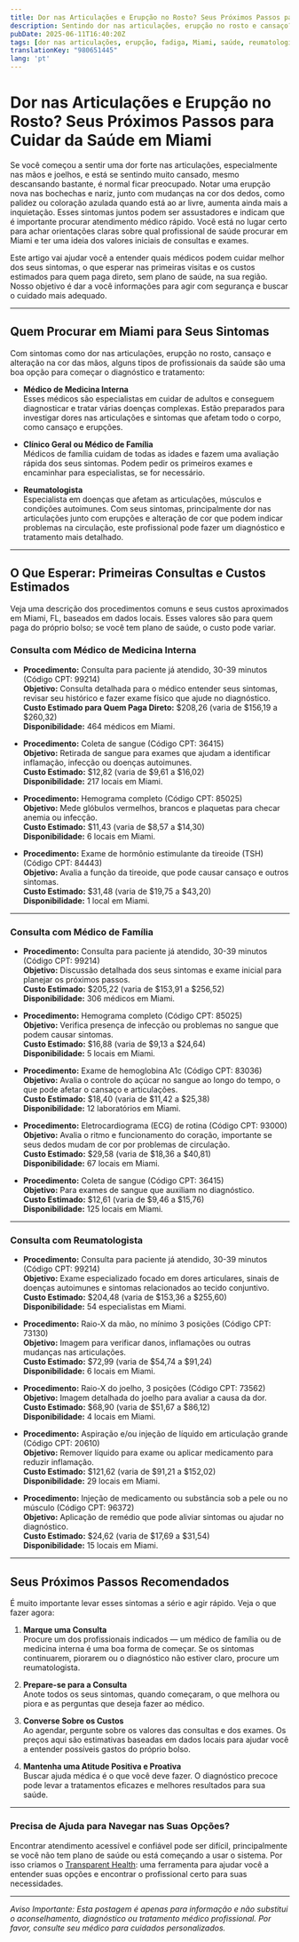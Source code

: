 ```yaml
---
title: Dor nas Articulações e Erupção no Rosto? Seus Próximos Passos para Cuidar da Saúde em Miami  
description: Sentindo dor nas articulações, erupção no rosto e cansaço? Saiba quem procurar e os custos estimados do atendimento em Miami, FL para obter a ajuda certa.  
pubDate: 2025-06-11T16:40:20Z
tags: [dor nas articulações, erupção, fadiga, Miami, saúde, reumatologia, medicina interna, atendimento familiar]
translationKey: "980651445"
lang: 'pt'
---
```


# Dor nas Articulações e Erupção no Rosto? Seus Próximos Passos para Cuidar da Saúde em Miami

Se você começou a sentir uma dor forte nas articulações, especialmente nas mãos e joelhos, e está se sentindo muito cansado, mesmo descansando bastante, é normal ficar preocupado. Notar uma erupção nova nas bochechas e nariz, junto com mudanças na cor dos dedos, como palidez ou coloração azulada quando está ao ar livre, aumenta ainda mais a inquietação. Esses sintomas juntos podem ser assustadores e indicam que é importante procurar atendimento médico rápido. Você está no lugar certo para achar orientações claras sobre qual profissional de saúde procurar em Miami e ter uma ideia dos valores iniciais de consultas e exames.

Este artigo vai ajudar você a entender quais médicos podem cuidar melhor dos seus sintomas, o que esperar nas primeiras visitas e os custos estimados para quem paga direto, sem plano de saúde, na sua região. Nosso objetivo é dar a você informações para agir com segurança e buscar o cuidado mais adequado.

---

## Quem Procurar em Miami para Seus Sintomas

Com sintomas como dor nas articulações, erupção no rosto, cansaço e alteração na cor das mãos, alguns tipos de profissionais da saúde são uma boa opção para começar o diagnóstico e tratamento:

- **Médico de Medicina Interna**  
  Esses médicos são especialistas em cuidar de adultos e conseguem diagnosticar e tratar várias doenças complexas. Estão preparados para investigar dores nas articulações e sintomas que afetam todo o corpo, como cansaço e erupções.

- **Clínico Geral ou Médico de Família**  
  Médicos de família cuidam de todas as idades e fazem uma avaliação rápida dos seus sintomas. Podem pedir os primeiros exames e encaminhar para especialistas, se for necessário.

- **Reumatologista**  
  Especialista em doenças que afetam as articulações, músculos e condições autoimunes. Com seus sintomas, principalmente dor nas articulações junto com erupções e alteração de cor que podem indicar problemas na circulação, este profissional pode fazer um diagnóstico e tratamento mais detalhado.

---

## O Que Esperar: Primeiras Consultas e Custos Estimados

Veja uma descrição dos procedimentos comuns e seus custos aproximados em Miami, FL, baseados em dados locais. Esses valores são para quem paga do próprio bolso; se você tem plano de saúde, o custo pode variar.

### Consulta com Médico de Medicina Interna

- **Procedimento:** Consulta para paciente já atendido, 30-39 minutos (Código CPT: 99214)  
  **Objetivo:** Consulta detalhada para o médico entender seus sintomas, revisar seu histórico e fazer exame físico que ajude no diagnóstico.  
  **Custo Estimado para Quem Paga Direto:** $208,26 (varia de $156,19 a $260,32)  
  **Disponibilidade:** 464 médicos em Miami.

- **Procedimento:** Coleta de sangue (Código CPT: 36415)  
  **Objetivo:** Retirada de sangue para exames que ajudam a identificar inflamação, infecção ou doenças autoimunes.  
  **Custo Estimado:** $12,82 (varia de $9,61 a $16,02)  
  **Disponibilidade:** 217 locais em Miami.

- **Procedimento:** Hemograma completo (Código CPT: 85025)  
  **Objetivo:** Mede glóbulos vermelhos, brancos e plaquetas para checar anemia ou infecção.  
  **Custo Estimado:** $11,43 (varia de $8,57 a $14,30)  
  **Disponibilidade:** 6 locais em Miami.

- **Procedimento:** Exame de hormônio estimulante da tireoide (TSH) (Código CPT: 84443)  
  **Objetivo:** Avalia a função da tireoide, que pode causar cansaço e outros sintomas.  
  **Custo Estimado:** $31,48 (varia de $19,75 a $43,20)  
  **Disponibilidade:** 1 local em Miami.

---

### Consulta com Médico de Família

- **Procedimento:** Consulta para paciente já atendido, 30-39 minutos (Código CPT: 99214)  
  **Objetivo:** Discussão detalhada dos seus sintomas e exame inicial para planejar os próximos passos.  
  **Custo Estimado:** $205,22 (varia de $153,91 a $256,52)  
  **Disponibilidade:** 306 médicos em Miami.

- **Procedimento:** Hemograma completo (Código CPT: 85025)  
  **Objetivo:** Verifica presença de infecção ou problemas no sangue que podem causar sintomas.  
  **Custo Estimado:** $16,88 (varia de $9,13 a $24,64)  
  **Disponibilidade:** 5 locais em Miami.

- **Procedimento:** Exame de hemoglobina A1c (Código CPT: 83036)  
  **Objetivo:** Avalia o controle do açúcar no sangue ao longo do tempo, o que pode afetar o cansaço e articulações.  
  **Custo Estimado:** $18,40 (varia de $11,42 a $25,38)  
  **Disponibilidade:** 12 laboratórios em Miami.

- **Procedimento:** Eletrocardiograma (ECG) de rotina (Código CPT: 93000)  
  **Objetivo:** Avalia o ritmo e funcionamento do coração, importante se seus dedos mudam de cor por problemas de circulação.  
  **Custo Estimado:** $29,58 (varia de $18,36 a $40,81)  
  **Disponibilidade:** 67 locais em Miami.

- **Procedimento:** Coleta de sangue (Código CPT: 36415)  
  **Objetivo:** Para exames de sangue que auxiliam no diagnóstico.  
  **Custo Estimado:** $12,61 (varia de $9,46 a $15,76)  
  **Disponibilidade:** 125 locais em Miami.

---

### Consulta com Reumatologista

- **Procedimento:** Consulta para paciente já atendido, 30-39 minutos (Código CPT: 99214)  
  **Objetivo:** Exame especializado focado em dores articulares, sinais de doenças autoimunes e sintomas relacionados ao tecido conjuntivo.  
  **Custo Estimado:** $204,48 (varia de $153,36 a $255,60)  
  **Disponibilidade:** 54 especialistas em Miami.

- **Procedimento:** Raio-X da mão, no mínimo 3 posições (Código CPT: 73130)  
  **Objetivo:** Imagem para verificar danos, inflamações ou outras mudanças nas articulações.  
  **Custo Estimado:** $72,99 (varia de $54,74 a $91,24)  
  **Disponibilidade:** 6 locais em Miami.

- **Procedimento:** Raio-X do joelho, 3 posições (Código CPT: 73562)  
  **Objetivo:** Imagem detalhada do joelho para avaliar a causa da dor.  
  **Custo Estimado:** $68,90 (varia de $51,67 a $86,12)  
  **Disponibilidade:** 4 locais em Miami.

- **Procedimento:** Aspiração e/ou injeção de líquido em articulação grande (Código CPT: 20610)  
  **Objetivo:** Remover líquido para exame ou aplicar medicamento para reduzir inflamação.  
  **Custo Estimado:** $121,62 (varia de $91,21 a $152,02)  
  **Disponibilidade:** 29 locais em Miami.

- **Procedimento:** Injeção de medicamento ou substância sob a pele ou no músculo (Código CPT: 96372)  
  **Objetivo:** Aplicação de remédio que pode aliviar sintomas ou ajudar no diagnóstico.  
  **Custo Estimado:** $24,62 (varia de $17,69 a $31,54)  
  **Disponibilidade:** 15 locais em Miami.

---

## Seus Próximos Passos Recomendados

É muito importante levar esses sintomas a sério e agir rápido. Veja o que fazer agora:

1. **Marque uma Consulta**  
   Procure um dos profissionais indicados — um médico de família ou de medicina interna é uma boa forma de começar. Se os sintomas continuarem, piorarem ou o diagnóstico não estiver claro, procure um reumatologista.

2. **Prepare-se para a Consulta**  
   Anote todos os seus sintomas, quando começaram, o que melhora ou piora e as perguntas que deseja fazer ao médico.

3. **Converse Sobre os Custos**  
   Ao agendar, pergunte sobre os valores das consultas e dos exames. Os preços aqui são estimativas baseadas em dados locais para ajudar você a entender possíveis gastos do próprio bolso.

4. **Mantenha uma Atitude Positiva e Proativa**  
   Buscar ajuda médica é o que você deve fazer. O diagnóstico precoce pode levar a tratamentos eficazes e melhores resultados para sua saúde.

---

### Precisa de Ajuda para Navegar nas Suas Opções?

Encontrar atendimento acessível e confiável pode ser difícil, principalmente se você não tem plano de saúde ou está começando a usar o sistema. Por isso criamos o [Transparent Health](https://transparenthealth.ai): uma ferramenta para ajudar você a entender suas opções e encontrar o profissional certo para suas necessidades.

---

*Aviso Importante: Esta postagem é apenas para informação e não substitui o aconselhamento, diagnóstico ou tratamento médico profissional. Por favor, consulte seu médico para cuidados personalizados.*